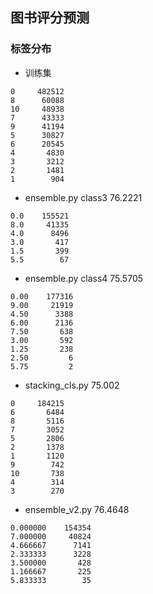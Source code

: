 ## 图书评分预测

### 标签分布

- 训练集
```text
0     482512
8      60088
10     48938
7      43333
9      41194
5      30827
6      20545
4       4830
3       3212
2       1481
1        904
```

- ensemble.py class3 76.2221
```text
0.0    155521
8.0     41335
4.0      8496
3.0       417
1.5       399
5.5        67
```
- ensemble.py class4 75.5705	
```text
0.00    177316
9.00     21919
4.50      3388
6.00      2136
7.50       638
3.00       592
1.25       238
2.50         6
5.75         2
```

- stacking_cls.py 75.002
```text
0     184215
6       6484
8       5116
7       3052
5       2806
2       1378
1       1120
9        742
10       738
4        314
3        270                
```

- ensemble_v2.py 76.4648
```text
0.000000    154354
7.000000     40824
4.666667      7141
2.333333      3228
3.500000       428
1.166667       225
5.833333        35
```